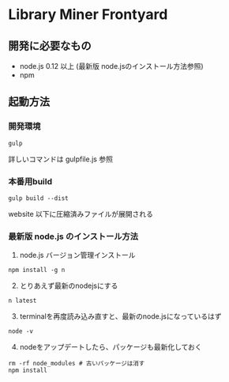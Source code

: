 # Library Miner Frontyard

## 開発に必要なもの

* node.js 0.12 以上 (最新版 node.jsのインストール方法参照)
* npm

## 起動方法

### 開発環境

```
gulp
```

詳しいコマンドは gulpfile.js 参照

### 本番用build

```
gulp build --dist
```

website 以下に圧縮済みファイルが展開される


### 最新版 node.js のインストール方法

1. node.js バージョン管理インストール

```
npm install -g n
```

2. とりあえず最新のnodejsにする

```
n latest
```

3. terminalを再度読み込み直すと、最新のnode.jsになっているはず

```
node -v
```

4. nodeをアップデートしたら、パッケージも最新化しておく

```
rm -rf node_modules # 古いパッケージは消す
npm install
```
